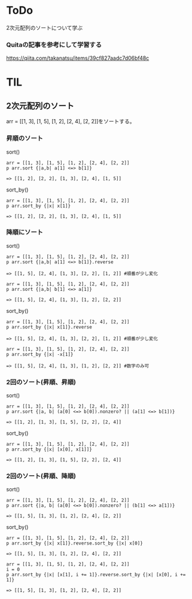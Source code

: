 # ToDo
2次元配列のソートについて学ぶ<br>
### Quitaの記事を参考にして学習する
https://qiita.com/takanatsu/items/39cf827aadc7d06bf48c

# TIL
## 2次元配列のソート
arr = [[1, 3], [1, 5], [1, 2], [2, 4], [2, 2]]をソートする。
### 昇順のソート
sort()
```
arr = [[1, 3], [1, 5], [1, 2], [2, 4], [2, 2]]
p arr.sort {|a,b| a[1] <=> b[1]}

=> [[1, 2], [2, 2], [1, 3], [2, 4], [1, 5]]
```
sort_by()
```
arr = [[1, 3], [1, 5], [1, 2], [2, 4], [2, 2]]
p arr.sort_by {|x| x[1]}

=> [[1, 2], [2, 2], [1, 3], [2, 4], [1, 5]]
```
### 降順にソート
sort()
```
arr = [[1, 3], [1, 5], [1, 2], [2, 4], [2, 2]]
p arr.sort {|a,b| a[1] <=> b[1]}.reverse

=> [[1, 5], [2, 4], [1, 3], [2, 2], [1, 2]] #順番が少し変化
```
```
arr = [[1, 3], [1, 5], [1, 2], [2, 4], [2, 2]]
p arr.sort {|a,b| b[1] <=> a[1]}

=> [[1, 5], [2, 4], [1, 3], [1, 2], [2, 2]]
```
sort_by()
```
arr = [[1, 3], [1, 5], [1, 2], [2, 4], [2, 2]]
p arr.sort_by {|x| x[1]}.reverse

=> [[1, 5], [2, 4], [1, 3], [2, 2], [1, 2]] #順番が少し変化
```
```
arr = [[1, 3], [1, 5], [1, 2], [2, 4], [2, 2]]
p arr.sort_by {|x| -x[1]}

=> [[1, 5], [2, 4], [1, 3], [1, 2], [2, 2]] #数字のみ可
```
### 2回のソート(昇順、昇順)
sort()
```
arr = [[1, 3], [1, 5], [1, 2], [2, 4], [2, 2]]
p arr.sort {|a, b| (a[0] <=> b[0]).nonzero? || (a[1] <=> b[1])}

=> [[1, 2], [1, 3], [1, 5], [2, 2], [2, 4]]
```
sort_by()
```
arr = [[1, 3], [1, 5], [1, 2], [2, 4], [2, 2]]
p arr.sort_by {|x| [x[0], x[1]]}

=> [[1, 2], [1, 3], [1, 5], [2, 2], [2, 4]]
```
### 2回のソート(昇順、降順)
sort()
```
arr = [[1, 3], [1, 5], [1, 2], [2, 4], [2, 2]]
p arr.sort {|a, b| (a[0] <=> b[0]).nonzero? || (b[1] <=> a[1])}

=> [[1, 5], [1, 3], [1, 2], [2, 4], [2, 2]]
```
sort_by()
```
arr = [[1, 3], [1, 5], [1, 2], [2, 4], [2, 2]]
p arr.sort_by {|x| x[1]}.reverse.sort_by {|x| x[0]}

=> [[1, 5], [1, 3], [1, 2], [2, 4], [2, 2]]
```
```
arr = [[1, 3], [1, 5], [1, 2], [2, 4], [2, 2]]
i = 0
p arr.sort_by {|x| [x[1], i += 1]}.reverse.sort_by {|x| [x[0], i += 1]}

=> [[1, 5], [1, 3], [1, 2], [2, 4], [2, 2]]
```